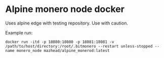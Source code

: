 # Alpine monero node docker

Uses alpine edge with testing repository. Use with caution.

Example run:
```
docker run -itd -p 18080:18080 -p 18081:18081 -v /path/to/host/directory:/root/.bitmonero --restart unless-stopped --name monero_node mazhead/alpine_monerod:latest
```

